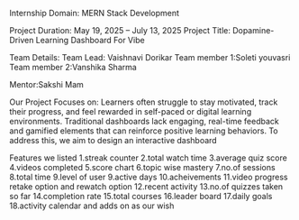 Internship Domain: MERN Stack Development

Project Duration: May 19, 2025 – July 13, 2025
Project Title: Dopamine-Driven Learning Dashboard For Vibe

Team Details:
Team Lead: Vaishnavi Dorikar
Team member 1:Soleti youvasri
Team member 2:Vanshika Sharma

Mentor:Sakshi Mam

Our Project Focuses on:
Learners often struggle to stay motivated, track their progress, and feel rewarded in self-paced or digital learning environments. Traditional dashboards lack engaging, real-time feedback and gamified elements that can reinforce positive learning behaviors.
To address this, we aim to design an interactive dashboard

Features we listed
1.streak counter
2.total watch time
3.average quiz score
4.videos completed
5.score chart
6.topic wise mastery
7.no.of sessions
8.total time
9.level of user
9.active days
10.acheivements 
11.video progress  retake option and rewatch option
12.recent activity
13.no.of quizzes taken so far
14.completion rate
15.total courses
16.leader board
17.daily goals
18.activity calendar and adds on as our wish